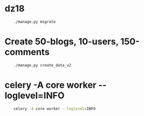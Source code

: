 # dz18

```bash
    ./manage.py migrate
```


# Create 50-blogs, 10-users, 150-comments
```bash
    ./manage.py create_data_v2
```


# celery -A core worker --loglevel=INFO
```bash
    celery -A core worker --loglevel=INFO
```